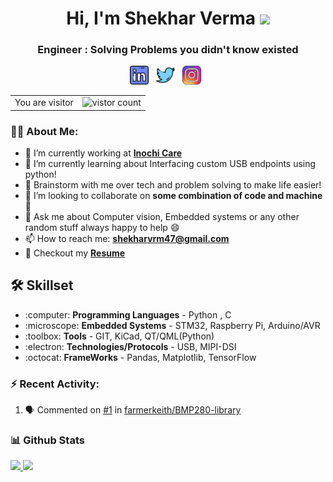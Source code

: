 <!-- Heading -->
<h1 align="center">Hi, I'm Shekhar Verma <img src="https://media.giphy.com/media/hvRJCLFzcasrR4ia7z/giphy.gif" width="25px"> </h1>
<h3 align="center">Engineer : Solving Problems you didn't know existed </h3>

<!-- Badges -->
<!-- <p align='center'>
<a href="https://visitor-badge.glitch.me/badge?page_id=shekhuverma.shekhuverma"> <img  src="https://visitor-badge.glitch.me/badge?page_id=shekhuverma.shekhuverma"> </a>
<a href="https://github.com/shekhuverma/shekhuverma" target="_blank"><img alt="GitHub hits" src="https://img.shields.io/github/last-commit/shekhuverma/shekhuverma?label=profile%20updated&style=flat-square"></a>
<a href="https://badges.frapsoft.com/os/v2/open-source.svg?v=103" target="_blank"><img alt="GitHub hits" src="https://badges.frapsoft.com/os/v2/open-source.svg?v=103"></a>
<a href="https://img.shields.io/badge/PRs-welcome-brightgreen.svg?style=flat&logo=github" target="_blank"><img alt="GitHub hits" src="https://img.shields.io/badge/PRs-welcome-brightgreen.svg?style=flat&logo=github"></a>
</p> -->

<!-- Connect icons -->
<p align='center'>
<a href="https://www.linkedin.com/in/shekhar-verma-626887137" target="_blank"><img height="30" src="https://raw.githubusercontent.com/shekhuverma/shekhuverma/master/Assets/linkedin.png"></a>&nbsp;&nbsp;
<a href="https://twitter.com/shekhu_verma" target="_blank"><img height="30" src="https://raw.githubusercontent.com/shekhuverma/shekhuverma/master/Assets/twitter.png"></a>&nbsp;&nbsp;
<a href="https://www.instagram.com/shekhuverma_" target="_blank"><img height="30" src="https://raw.githubusercontent.com/shekhuverma/shekhuverma/master/Assets/instagram.png"></a>&nbsp;&nbsp;
</p>

<!-- Badges -->
<!-- <p>
<a href="https://visitor-badge.glitch.me/badge?page_id=shekhuverma.shekhuverma"> <img  src="https://visitor-badge.glitch.me/badge?page_id=shekhuverma.shekhuverma"> </a>
</p>
 -->
<table>
  <tr>
    <td>You are visitor</td>
    <td><img src="https://profile-counter.glitch.me/shekhuverma/count.svg" alt="vistor count" height="25" /></td>
  </tr>
</table>

<!-- About me -->
### :scientist: About Me:
- 🔭 I’m currently working at **[Inochi Care]**
- 🌱 I’m currently learning about Interfacing custom USB endpoints using python!
- 💬 Brainstorm with me over tech and problem solving to make life easier!
- 👯 I’m looking to collaborate on **some combination of code and machine** :robot:
- 💬 Ask me about Computer vision, Embedded systems or any other random stuff always happy to help :smile:
- 📫 How to reach me: **shekharvrm47@gmail.com**
- 📝 Checkout my **[Resume]**
<!-- - 🤔 I’m looking for help with -->
<!-- - ⚡ Fun fact: -->
<!-- - 🤔 I’m looking for help with Statistics -->


<!-- ### :computer: Languages and Tools:
<p align="left"> <a href="https://www.arduino.cc/" target="_blank"> <img src="https://cdn.worldvectorlogo.com/logos/arduino-1.svg" alt="arduino" width="40" height="40"/></a>
  <a href="https://www.st.com/en/microcontrollers-microprocessors/stm32-32-bit-arm-cortex-mcus.html" target="_blank"> <img src="https://cdn.worldvectorlogo.com/logos/st-microelectronics-1.svg" alt="arduino" width="40" height="40"/> </a> 
 <a href="https://www.cprogramming.com/" target="_blank"> <img src="https://raw.githubusercontent.com/devicons/devicon/master/icons/c/c-original.svg" alt="c" width="40" height="40"/> </a> <a href="https://git-scm.com/" target="_blank"> <img src="https://www.vectorlogo.zone/logos/git-scm/git-scm-icon.svg" alt="git" width="40" height="40"/> </a> <a href="https://www.linux.org/" target="_blank"> <img src="https://raw.githubusercontent.com/devicons/devicon/master/icons/linux/linux-original.svg" alt="linux" width="40" height="40"/> </a> <a href="https://opencv.org/" target="_blank"> <img src="https://www.vectorlogo.zone/logos/opencv/opencv-icon.svg" alt="opencv" width="40" height="40"/> </a> <a href="https://www.python.org" target="_blank"> <img src="https://raw.githubusercontent.com/devicons/devicon/master/icons/python/python-original.svg" alt="python" width="40" height="40"/> </a> <a href="https://www.tensorflow.org" target="_blank"> <img src="https://www.vectorlogo.zone/logos/tensorflow/tensorflow-icon.svg" alt="tensorflow" width="40" height="40"/> </a> </p>
 -->

## :hammer_and_wrench: Skillset

<ul>
<li> :computer: <b>Programming Languages</b> -  Python , C </li>
<li> :microscope: <b>Embedded Systems</b> -  STM32, Raspberry Pi, Arduino/AVR </li>
<li> :toolbox: <b>Tools</b> -  GIT, KiCad, QT/QML(Python)</li>
<li> :electron: <b>Technologies/Protocols</b> -  USB, MIPI-DSI</li>
<li> :octocat: <b>FrameWorks</b> -  Pandas, Matplotlib, TensorFlow </li>
</ul>

### :zap: Recent Activity:

<!--START_SECTION:activity-->
1. 🗣 Commented on [#1](https://github.com/farmerkeith/BMP280-library/issues/1) in [farmerkeith/BMP280-library](https://github.com/farmerkeith/BMP280-library)
<!--END_SECTION:activity-->


### 📊 Github Stats
<a href='https://github.com/shekhuverma/github-stats-transparent'>
  
  <img height="180em" src="https://github-readme-stats.vercel.app/api?username=shekhuverma&show_icons=true&hide_border=true&&count_private=true&include_all_commits=true" />
  <img height="180em" src="https://github-readme-stats.vercel.app/api/top-langs/?username=shekhuverma&exclude_repo=KNN-Image-Classification&show_icons=true&hide_border=true&layout=compact&langs_count=8"/>

</a>

<!-- Links-->
[email]: shekharvrm47@gmail.com
[twitter]: https://twitter.com/shekhu_verma
[instagram]: https://www.instagram.com/shekhuverma_
[linkedin]: https://www.linkedin.com/in/shekhar-verma-626887137
[Inochi Care]:https://www.inochihealthcare.com
[Resume]:https://github.com/shekhuverma_
